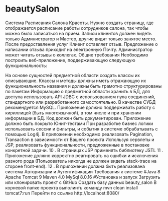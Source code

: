 # beautySalon
Система Расписания Салона Красоты. Нужно создать страницу, где отображается расписание работы сотрудников салона, так чтобы можно было записаться на прием. Записи клиентов должен видеть только Администратор и Мастер, другие видят только занятое место. После предоставления услуг Клиент оставляет отзыв. Предложение о написании отзыва приходит на электронную Почту. Администратор может читать отзывы о коллегах.
Общие требования
Необходимо построить веб-приложение, поддерживающую следующую функциональность:

На основе сущностей предметной области создать классы их описывающие.
Классы и методы должны иметь отражающую их функциональность названия и должны быть грамотно структурированы по пакетам
Информацию о предметной области хранить в БД, для доступа использовать API JDBC с использованием пула соединений, стандартного или разработанного самостоятельно. В качестве СУБД рекомендуется MySQL.
Приложение должно поддерживать работу с кириллицей (быть многоязычной), в том числе и при хранении информации в БД.
Код должен быть документирован.
Приложение должно быть покрыто Юнит-тестами
При разработке бизнес логики использовать сессии и фильтры, и события в системе обрабатывать с помощью Log4j.
В приложении необходимо реализовать Pagination, Transaction в зависимости от Вашего проекта
Используя сервлеты и JSP, реализовать функциональности, предложенные в постановке конкретной задачи. 10 . В страницах JSP применять библиотеку JSTL 11 . Приложение должно корректно реагировать на ошибки и исключения разного рода (Пользователь никогда не должен видеть stack-trace на стороне front-end). 12 . В приложении должна быть реализована система Авторизации и Аутентификации
Требования к системе
#Java 8
Apache Tomcat 9
Maven 4.0
MySql 8.0.16
#Установка и запуск
Загрузить или клонировать проект с GitHub
Создать базу данных beauty_salon
В корневой папке проекта выполинть команду mvn clean install tomcat7:run
Перейти по ссылке http://localhost:8080/

